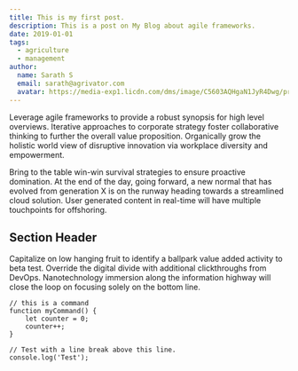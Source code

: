 ```yaml
---
title: This is my first post.
description: This is a post on My Blog about agile frameworks.
date: 2019-01-01
tags:
  - agriculture
  - management
author:
  name: Sarath S
  email: sarath@agrivator.com
  avatar: https://media-exp1.licdn.com/dms/image/C5603AQHgaN1JyR4Dwg/profile-displayphoto-shrink_800_800/0/1588395998679?e=1647475200&v=beta&t=6mfzROYZGm9SeQE7B9ut0BBLNj3hzaUKvFXSwNk3u0s
---
```


Leverage agile frameworks to provide a robust synopsis for high level overviews. Iterative approaches to corporate strategy foster collaborative thinking to further the overall value proposition. Organically grow the holistic world view of disruptive innovation via workplace diversity and empowerment.

Bring to the table win-win survival strategies to ensure proactive domination. At the end of the day, going forward, a new normal that has evolved from generation X is on the runway heading towards a streamlined cloud solution. User generated content in real-time will have multiple touchpoints for offshoring.

## Section Header

Capitalize on low hanging fruit to identify a ballpark value added activity to beta test. Override the digital divide with additional clickthroughs from DevOps. Nanotechnology immersion along the information highway will close the loop on focusing solely on the bottom line.

```text/2-3
// this is a command
function myCommand() {
	let counter = 0;
	counter++;
}

// Test with a line break above this line.
console.log('Test');
```

